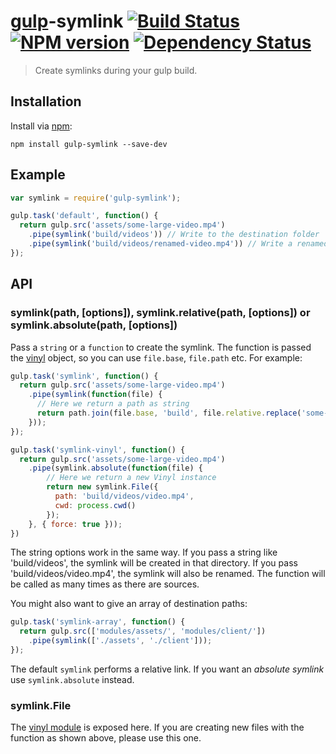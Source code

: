 # [gulp](https://github.com/gulpjs/gulp)-symlink [![Build Status](https://travis-ci.org/ben-eb/gulp-symlink.svg?branch=master)](https://travis-ci.org/ben-eb/gulp-symlink) [![NPM version](https://badge.fury.io/js/gulp-symlink.svg)](http://badge.fury.io/js/gulp-symlink) [![Dependency Status](https://gemnasium.com/ben-eb/gulp-symlink.svg)](https://gemnasium.com/ben-eb/gulp-symlink)

> Create symlinks during your gulp build.

## Installation

Install via [npm](https://npmjs.org/package/gulp-symlink):

```
npm install gulp-symlink --save-dev
```

## Example

```js
var symlink = require('gulp-symlink');

gulp.task('default', function() {
  return gulp.src('assets/some-large-video.mp4')
    .pipe(symlink('build/videos')) // Write to the destination folder
    .pipe(symlink('build/videos/renamed-video.mp4')) // Write a renamed symlink to the destination folder
});
```

## API

### symlink(path, [options]), symlink.relative(path, [options]) or symlink.absolute(path, [options])

Pass a `string` or a `function` to create the symlink.
The function is passed the [vinyl](https://github.com/wearefractal/vinyl) object, so you can use `file.base`, `file.path` etc.
For example:

```js
gulp.task('symlink', function() {
  return gulp.src('assets/some-large-video.mp4')
    .pipe(symlink(function(file) {
      // Here we return a path as string
      return path.join(file.base, 'build', file.relative.replace('some-large', ''));
    }));
});

gulp.task('symlink-vinyl', function() {
  return gulp.src('assets/some-large-video.mp4')
    .pipe(symlink.absolute(function(file) {
        // Here we return a new Vinyl instance
        return new symlink.File({
          path: 'build/videos/video.mp4',
          cwd: process.cwd()
        });
    }, { force: true }));
})
```

The string options work in the same way. If you pass a string like 'build/videos', the symlink will be created in that directory. If you pass 'build/videos/video.mp4', the symlink will also be renamed.
The function will be called as many times as there are sources.

You might also want to give an array of destination paths:

```js
gulp.task('symlink-array', function() {
  return gulp.src(['modules/assets/', 'modules/client/'])
    .pipe(symlink(['./assets', './client']));
});
```

The default `symlink` performs a relative link. If you want an *absolute symlink* use `symlink.absolute` instead.

### symlink.File

The [vinyl module](https://github.com/wearefractal/vinyl) is exposed here. If you are creating new files with the function as shown above, please use this one.
